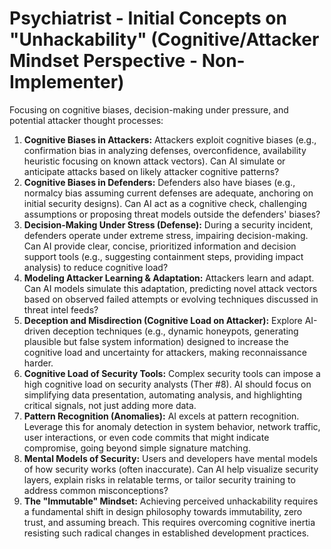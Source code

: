 # Psychiatrist - Initial Concepts on "Unhackability" (Cognitive/Attacker Mindset Perspective - Non-Implementer)

Focusing on cognitive biases, decision-making under pressure, and potential attacker thought processes:

1.  **Cognitive Biases in Attackers:** Attackers exploit cognitive biases (e.g., confirmation bias in analyzing defenses, overconfidence, availability heuristic focusing on known attack vectors). Can AI simulate or anticipate attacks based on likely attacker cognitive patterns?
2.  **Cognitive Biases in Defenders:** Defenders also have biases (e.g., normalcy bias assuming current defenses are adequate, anchoring on initial security designs). Can AI act as a cognitive check, challenging assumptions or proposing threat models outside the defenders' biases?
3.  **Decision-Making Under Stress (Defense):** During a security incident, defenders operate under extreme stress, impairing decision-making. Can AI provide clear, concise, prioritized information and decision support tools (e.g., suggesting containment steps, providing impact analysis) to reduce cognitive load?
4.  **Modeling Attacker Learning & Adaptation:** Attackers learn and adapt. Can AI models simulate this adaptation, predicting novel attack vectors based on observed failed attempts or evolving techniques discussed in threat intel feeds?
5.  **Deception and Misdirection (Cognitive Load on Attacker):** Explore AI-driven deception techniques (e.g., dynamic honeypots, generating plausible but false system information) designed to increase the cognitive load and uncertainty for attackers, making reconnaissance harder.
6.  **Cognitive Load of Security Tools:** Complex security tools can impose a high cognitive load on security analysts (Ther #8). AI should focus on simplifying data presentation, automating analysis, and highlighting critical signals, not just adding more data.
7.  **Pattern Recognition (Anomalies):** AI excels at pattern recognition. Leverage this for anomaly detection in system behavior, network traffic, user interactions, or even code commits that might indicate compromise, going beyond simple signature matching.
8.  **Mental Models of Security:** Users and developers have mental models of how security works (often inaccurate). Can AI help visualize security layers, explain risks in relatable terms, or tailor security training to address common misconceptions?
9.  **The "Immutable" Mindset:** Achieving perceived unhackability requires a fundamental shift in design philosophy towards immutability, zero trust, and assuming breach. This requires overcoming cognitive inertia resisting such radical changes in established development practices. 